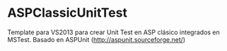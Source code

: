 ASPClassicUnitTest
==================

Template para VS2013 para crear Unit Test en ASP clásico integrados en MSTest. Basado en ASPUnit (http://aspunit.sourceforge.net/)

